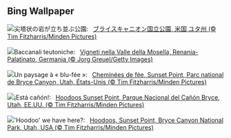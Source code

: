 ## Bing Wallpaper
![](https://www.bing.com/th?id=OHR.HoodoosBryce_JA-JP7560776836_UHD.jpg&w=1000)尖塔状の岩が立ち並ぶ公園:&nbsp;&ensp;[ブライスキャニオン国立公園, 米国 ユタ州 (© Tim Fitzharris/Minden Pictures)](https://www.bing.com/th?id=OHR.HoodoosBryce_JA-JP7560776836_UHD.jpg)
<br><br/>
![](https://www.bing.com/th?id=OHR.RhinelandVineyards_IT-IT2787669199_UHD.jpg&w=1000)Baccanali teutoniche:&nbsp;&ensp;[Vigneti nella Valle della Mosella, Renania-Palatinato, Germania (© Jorg Greuel/Getty Images)](https://www.bing.com/th?id=OHR.RhinelandVineyards_IT-IT2787669199_UHD.jpg)
<br><br/>
![](https://www.bing.com/th?id=OHR.HoodoosBryce_FR-FR1068853543_UHD.jpg&w=1000)Un paysage à « blu-fée »:&nbsp;&ensp;[Cheminées de fée, Sunset Point, Parc national de Bryce Canyon, Utah, États-Unis (© Tim Fitzharris/Minden Pictures)](https://www.bing.com/th?id=OHR.HoodoosBryce_FR-FR1068853543_UHD.jpg)
<br><br/>
![](https://www.bing.com/th?id=OHR.HoodoosBryce_ES-ES3645985618_UHD.jpg&w=1000)¡Está cañón!:&nbsp;&ensp;[Hoodoos Sunset Point, Parque Nacional del Cañón Bryce, Utah, EE.UU. (© Tim Fitzharris/Minden Pictures)](https://www.bing.com/th?id=OHR.HoodoosBryce_ES-ES3645985618_UHD.jpg)
<br><br/>
![](https://www.bing.com/th?id=OHR.HoodoosBryce_EN-GB8943105802_UHD.jpg&w=1000)'Hoodoo' we have here?:&nbsp;&ensp;[Hoodoos, Sunset Point, Bryce Canyon National Park, Utah, USA (© Tim Fitzharris/Minden Pictures)](https://www.bing.com/th?id=OHR.HoodoosBryce_EN-GB8943105802_UHD.jpg)
<br><br/>
